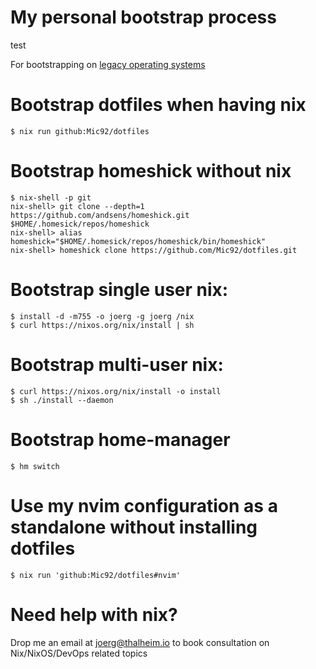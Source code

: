 # My personal bootstrap process

test

For bootstrapping on
[legacy operating systems](https://github.com/Mic92/dotfiles/wiki#bootstrap-for-legacy-operating-systems)

# Bootstrap dotfiles when having nix

```console
$ nix run github:Mic92/dotfiles
```

# Bootstrap homeshick without nix

```console
$ nix-shell -p git
nix-shell> git clone --depth=1 https://github.com/andsens/homeshick.git $HOME/.homesick/repos/homeshick
nix-shell> alias homeshick="$HOME/.homesick/repos/homeshick/bin/homeshick"
nix-shell> homeshick clone https://github.com/Mic92/dotfiles.git
```

# Bootstrap single user nix:

```console
$ install -d -m755 -o joerg -g joerg /nix
$ curl https://nixos.org/nix/install | sh
```

# Bootstrap multi-user nix:

```console
$ curl https://nixos.org/nix/install -o install
$ sh ./install --daemon
```

# Bootstrap home-manager

```console
$ hm switch
```

# Use my nvim configuration as a standalone without installing dotfiles

```console
$ nix run 'github:Mic92/dotfiles#nvim'
```

# Need help with nix?

Drop me an email at joerg@thalheim.io to book consultation on Nix/NixOS/DevOps
related topics
